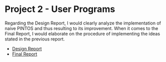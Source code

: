 # Project 2 - User Programs

Regarding the Design Report, I would clearly analyze the implementation of naive PINTOS and thus resulting to its improvement. When it comes to the Final Report, I would elaborate on the procedure of implementing the ideas stated in the previous report. 


* [Design Report](https://github.com/khaukhau/PINTOS-Project/blob/Project-2/Khau%20Lien%20Kiet-49004033_Design%20Report.pdf)
* [Final Report](https://github.com/khaukhau/PINTOS-Project/blob/Project-2/Khau%20Lien%20Kiet%20-%2049004033_final%20report.pdf)
